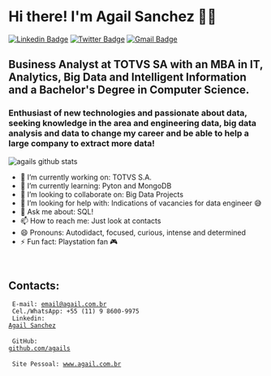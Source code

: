 # Hi there! I'm Agail Sanchez 🐱‍👤

[![Linkedin Badge](https://img.shields.io/badge/-LinkedIn-blue?style=for-the-badge&logo=Linkedin&logoColor=white&link=https:https://www.linkedin.com/in/agail)](https://www.linkedin.com/in/agail)
[![Twitter Badge](https://img.shields.io/badge/-Twitter-1ca0f1?style=for-the-badge&labelColor=1ca0f1&logo=twitter&logoColor=white&link=https://twitter.com/agails)](https://twitter.com/agails)
[![Gmail Badge](https://img.shields.io/badge/-Gmail-c14438?style=for-the-badge&logo=Gmail&logoColor=white&link=mailto:email@agail.com.br)](mailto:email@agail.com.br)


## Business Analyst at TOTVS SA with an MBA in IT, Analytics, Big Data and Intelligent Information and a Bachelor's Degree in Computer Science.

### Enthusiast of new technologies and passionate about data, seeking knowledge in the area and engineering data, big data analysis and data to change my career and be able to help a large company to extract more data!


![agails github stats](https://github-readme-stats.vercel.app/api?username=agails)


<!--
**agails/agails** is a ✨ _special_ ✨ repository because its `README.md` (this file) appears on your GitHub profile.

Here are some ideas to get you started:
-->
- 🔭 I’m currently working on: TOTVS S.A.
- 🌱 I’m currently learning: Pyton and MongoDB
- 👯 I’m looking to collaborate on: Big Data Projects
- 🤔 I’m looking for help with: Indications of vacancies for data engineer 😅
- 💬 Ask me about: SQL!
- 📫 How to reach me: Just look at contacts
- 😄 Pronouns: Autodidact, focused, curious, intense and determined
- ⚡ Fun fact: Playstation fan 🎮
<br>

## Contacts:
<code> E-mail: email@agail.com.br </code><br>
<code> Cel./WhatsApp: +55 (11) 9 8600-9975 </code><br>
<code> Linkedin: <a href="https://www.linkedin.com/in/agail/">Agail Sanchez</a> </code><br>
<code> GitHub: <a href="https://https://github.com/agails">github.com/agails</a> </code><br>
<code> Site Pessoal: <a href="www.agail.com.br">www.agail.com.br </a> </code>
